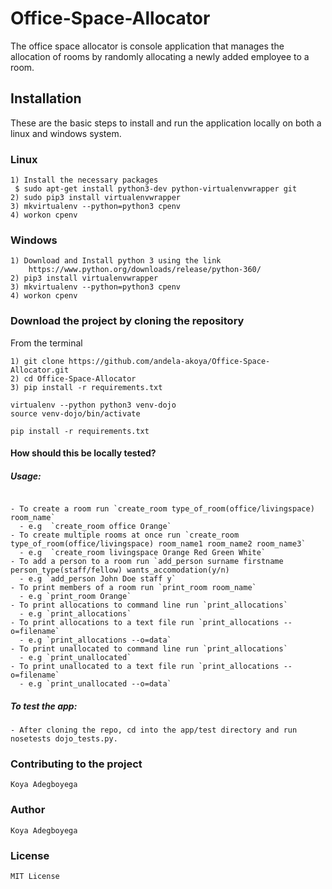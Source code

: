 # Office-Space-Allocator

The office space allocator is console application that manages the allocation of rooms by randomly allocating a newly added employee to a room.

## Installation

These are the basic steps to install and run the application locally on both a linux and windows system.

### Linux

```
1) Install the necessary packages
 $ sudo apt-get install python3-dev python-virtualenvwrapper git
2) sudo pip3 install virtualenvwrapper
3) mkvirtualenv --python=python3 cpenv
4) workon cpenv
```
### Windows
```
1) Download and Install python 3 using the link
	https://www.python.org/downloads/release/python-360/
2) pip3 install virtualenvwrapper
3) mkvirtualenv --python=python3 cpenv
4) workon cpenv
```


### Download the project by cloning the repository
From the terminal
```
1) git clone https://github.com/andela-akoya/Office-Space-Allocator.git
2) cd Office-Space-Allocator
3) pip install -r requirements.txt

virtualenv --python python3 venv-dojo
source venv-dojo/bin/activate

pip install -r requirements.txt
```

#### How should this be locally tested?

##### Usage:

```

- To create a room run `create_room type_of_room(office/livingspace) room_name`
  - e.g  `create_room office Orange`
- To create multiple rooms at once run `create_room type_of_room(office/livingspace) room_name1 room_name2 room_name3`
  - e.g  `create_room livingspace Orange Red Green White`
- To add a person to a room run `add_person surname firstname person_type(staff/fellow) wants_accomodation(y/n)
  - e.g `add_person John Doe staff y`
- To print members of a room run `print_room room_name`
  - e.g `print_room Orange`
- To print allocations to command line run `print_allocations`
  - e.g `print_allocations`
- To print allocations to a text file run `print_allocations --o=filename`
  - e.g `print_allocations --o=data`
- To print unallocated to command line run `print_allocations`
  - e.g `print_unallocated`
- To print unallocated to a text file run `print_allocations --o=filename`
  - e.g `print_unallocated --o=data`
```

##### To test the app:

```
- After cloning the repo, cd into the app/test directory and run nosetests dojo_tests.py.
```
### Contributing to the project
```Koya Adegboyega```

### Author
```Koya Adegboyega```

### License
```
MIT License
```
